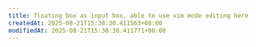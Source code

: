 ```yaml
---
title: floating box as input box, able to use vim mode editing here
createdAt: 2025-08-21T15:38:30.411563+08:00
modifiedAt: 2025-08-21T15:38:30.411771+08:00
---
```




